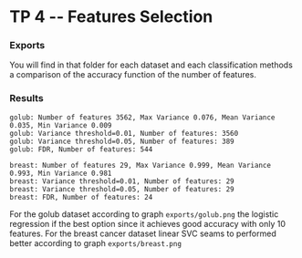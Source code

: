 
# TP 4 -- Features Selection

### Exports

You will find in that folder for each dataset and each classification methods a comparison of the accuracy function of the number of features.

### Results

```
golub: Number of features 3562, Max Variance 0.076, Mean Variance 0.035, Min Variance 0.009
golub: Variance threshold=0.01, Number of features: 3560
golub: Variance threshold=0.05, Number of features: 389
golub: FDR, Number of features: 544

breast: Number of features 29, Max Variance 0.999, Mean Variance 0.993, Min Variance 0.981
breast: Variance threshold=0.01, Number of features: 29
breast: Variance threshold=0.05, Number of features: 29
breast: FDR, Number of features: 24
```

For the golub dataset according to graph `exports/golub.png` the logistic regression if the best option since it achieves good accuracy with only 10 features.
For the breast cancer dataset linear SVC seams to performed better according to graph `exports/breast.png`
